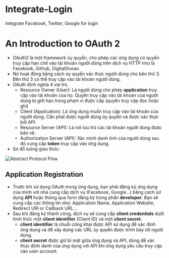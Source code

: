 # Integrate-Login
Integrate Facebook, Twitter, Google for login

# An Introduction to OAuth 2
- OAuth2 là một framework ủy quyền, cho phép các ứng dụng có quyền truy cập hạn chế vào tài khoản người dùng trên dịch vụ HTTP như là Facebook, Github, DigitalOcean.
- Nó hoạt động bằng cách ủy quyền xác thực người dùng cho bên thứ 3. Bên thứ 3 có thể truy cập vào tài khoản người dùng.
- OAuth định nghĩa 4 vai trò.
  + Resource Owner (User): Là người dùng cho phép **application** truy cập vào tài khoản của họ. Quyền truy cập vào tài khoản của người dùng bị giới hạn trong phạm vi được cấp (quyền truy cập đọc hoặc ghi)
  + Client (Application): Là ứng dụng muốn truy cập vào tài khoản của người dùng. Cần phải được người dùng ủy quyền và được xác thực bởi API.
  + Resource Server (API): Là nơi lưu trữ các tài khoản người dùng được bảo vệ.
  + Authorization Server (API): Xác minh danh tính của người dùng sau đó cung cấp **token** truy cập vào ứng dụng.
- Sơ đồ luông giao thức:
<img src="https://assets.digitalocean.com/articles/oauth/abstract_flow.png" alt="Abstract Protocol Flow">

## Application Registration
- Trước khi sử dụng OAuth trong ứng dụng, bạn phải đăng ký ứng dụng của mình với nhà cung cấp dịch vụ (Facebook, Google...) bằng cách sử dụng **API** hoặc thông qua form đăng ký trong phần **developer**. Bạn sẽ cung cấp các thông tin như: Application Name, Application Website, Redirect URI or Callback URL...
- Sau khi đăng ký thành công, dịch vụ sẽ cung cấp **client credentials** dưới hình thức một **client identifier** (Client ID) và một **client secret**.
  + **client identifier** là chuỗi công khai được API sử dụng để xác định ứng dụng và để xây dựng các URL ủy quyền được trình bày tới người dùng.
  + **client secret** được giữ bí mật giữa ứng dụng và API, dùng để xác thực định danh của ứng dụng với API khi ứng dụng yêu cầu truy cập vào user account.
